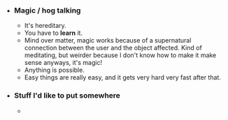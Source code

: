 - ### Magic / hog talking
	- It's hereditary.
	- You have to **learn** it.
	- Mind over matter, magic works because of a supernatural connection between the user and the object affected. Kind of meditating, but weirder because I don't know how to make it make sense anyways, it's magic!
	- Anything is possible.
	- Easy things are really easy, and it gets very hard very fast after that.
- ### Stuff I'd like to put somewhere
	- >